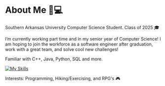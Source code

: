 # About Me 🙋💻 

Southern Arkansas University Computer Science Student. Class of 2025 🎓

I’m currently working part time and in my senior year of Computer Science! I am hoping to join the workforce as a software engineer after graduation, work with a great team, and solve cool new challenges!

Familiar with C++, Java, Python, SQL and more.

[![My Skills](https://skillicons.dev/icons?i=py,cpp,java,dart,php,mysql&them=dark)](https://skillicons.dev)


Interests: Programming, Hiking/Exercising, and RPG's 🎮
